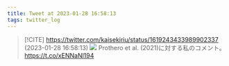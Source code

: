```yaml
---
title: Tweet at 2023-01-28 16:58:13
tags: twitter_log
---
```


> [!CITE] https://twitter.com/kaisekiriu/status/1619243433989902337 (2023-01-28 16:58:13)
> ![](https://twitter.com/kaisekiriu/status/1619243433989902337)
> Prothero et al. (2021)に対する私のコメント。
> https://t.co/xENNaNl194

